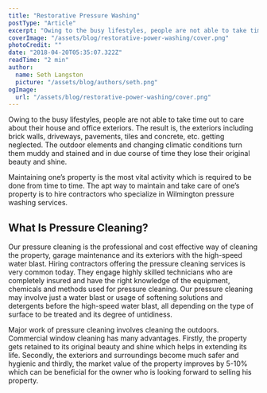 ```yaml
---
title: "Restorative Pressure Washing"
postType: "Article"
excerpt: "Owing to the busy lifestyles, people are not able to take time out to care about their house and office exteriors. The result is, the exteriors including brick walls, driveways, pavements, tiles and concrete, etc. getting neglected. The outdoor elements and changing climatic conditions turn them muddy and stained and in due course of time they lose their original beauty and shine."
coverImage: "/assets/blog/restorative-power-washing/cover.png"
photoCredit: ""
date: "2018-04-20T05:35:07.322Z"
readTime: "2 min"
author:
  name: Seth Langston
  picture: "/assets/blog/authors/seth.png"
ogImage:
  url: "/assets/blog/restorative-power-washing/cover.png"
---
```


Owing to the busy lifestyles, people are not able to take time out to care about their house and office exteriors. The result is, the exteriors including brick walls, driveways, pavements, tiles and concrete, etc. getting neglected. The outdoor elements and changing climatic conditions turn them muddy and stained and in due course of time they lose their original beauty and shine.

Maintaining one’s property is the most vital activity which is required to be done from time to time. The apt way to maintain and take care of one’s property is to hire contractors who specialize in Wilmington pressure washing services.

## What Is Pressure Cleaning?

Our pressure cleaning is the professional and cost effective way of cleaning the property, garage maintenance and its exteriors with the high-speed water blast. Hiring contractors offering the pressure cleaning services is very common today. They engage highly skilled technicians who are completely insured and have the right knowledge of the equipment, chemicals and methods used for pressure cleaning. Our pressure cleaning may involve just a water blast or usage of softening solutions and detergents before the high-speed water blast, all depending on the type of surface to be treated and its degree of untidiness.

Major work of pressure cleaning involves cleaning the outdoors. Commercial window cleaning has many advantages. Firstly, the property gets retained to its original beauty and shine which helps in extending its life. Secondly, the exteriors and surroundings become much safer and hygienic and thirdly, the market value of the property improves by 5-10% which can be beneficial for the owner who is looking forward to selling his property.
